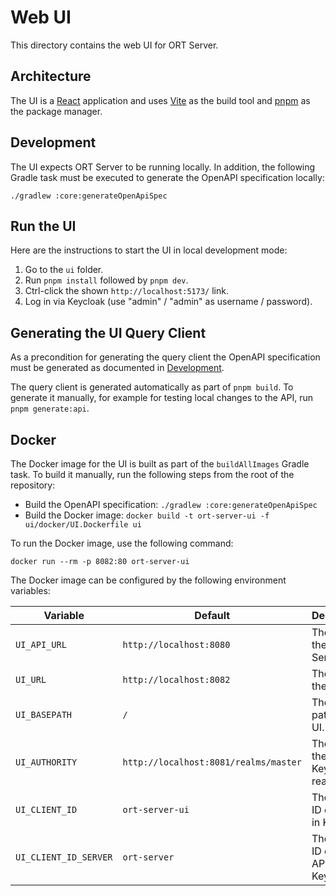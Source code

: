 # Web UI

This directory contains the web UI for ORT Server.

## Architecture

The UI is a [React](https://react.dev/) application and uses [Vite](https://vitejs.dev/) as the
build tool and [pnpm](https://pnpm.io/) as the package manager.

## Development

The UI expects ORT Server to be running locally.
In addition, the following Gradle task must be executed to generate the OpenAPI specification locally:

```shell
./gradlew :core:generateOpenApiSpec
```

## Run the UI

Here are the instructions to start the UI in local development mode:

1. Go to the `ui` folder.
2. Run `pnpm install` followed by `pnpm dev`.
3. Ctrl-click the shown `http://localhost:5173/` link.
4. Log in via Keycloak (use "admin" / "admin" as username / password).

## Generating the UI Query Client

As a precondition for generating the query client the OpenAPI specification must be generated as documented in
[Development](#development).

The query client is generated automatically as part of `pnpm build`.
To generate it manually, for example for testing local changes to the API, run `pnpm generate:api`.

## Docker

The Docker image for the UI is built as part of the `buildAllImages` Gradle task.
To build it manually, run the following steps from the root of the repository:

- Build the OpenAPI specification: `./gradlew :core:generateOpenApiSpec`
- Build the Docker image: `docker build -t ort-server-ui -f ui/docker/UI.Dockerfile ui`

To run the Docker image, use the following command:

```shell
docker run --rm -p 8082:80 ort-server-ui
```

The Docker image can be configured by the following environment variables:

| Variable              | Default                               | Description                           |
| --------------------- | ------------------------------------- | ------------------------------------- |
| `UI_API_URL`          | `http://localhost:8080`               | The URL of the ORT Server API.        |
| `UI_URL`              | `http://localhost:8082`               | The URL of the UI.                    |
| `UI_BASEPATH`         | `/`                                   | The base path of the UI.              |
| `UI_AUTHORITY`        | `http://localhost:8081/realms/master` | The URL of the Keycloak realm.        |
| `UI_CLIENT_ID`        | `ort-server-ui`                       | The client ID of the UI in Keycloak.  |
| `UI_CLIENT_ID_SERVER` | `ort-server`                          | The client ID of the API in Keycloak. |
